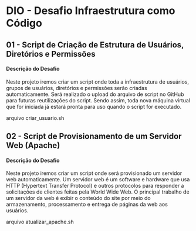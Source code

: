 # DIO - Desafio Infraestrutura como Código

## 01 - Script de Criação de Estrutura de Usuários, Diretórios e Permissões

#### Descrição do Desafio
Neste projeto iremos criar um script onde toda a infraestrutura de usuários, grupos de usuários, diretórios e permissões serão criadas automaticamente. Será realizado o upload do arquivo de script no GitHub para futuras reutilizações do script. Sendo assim, toda nova máquina virtual que for iniciada já estará pronta para uso quando o script for executado.

arquivo criar_usuario.sh


## 02 -  Script de Provisionamento de um Servidor Web (Apache)

#### Descrição do Desafio
Neste projeto iremos criar um script onde será provisionado um servidor web automaticamente. Um servidor web é um software e hardware que usa HTTP (Hypertext Transfer Protocol) e outros protocolos para responder a solicitações de clientes feitas pela World Wide Web. O principal trabalho de um servidor da web é exibir o conteúdo do site por meio do armazenamento, processamento e entrega de páginas da web aos usuários.

arquivo atualizar_apache.sh


